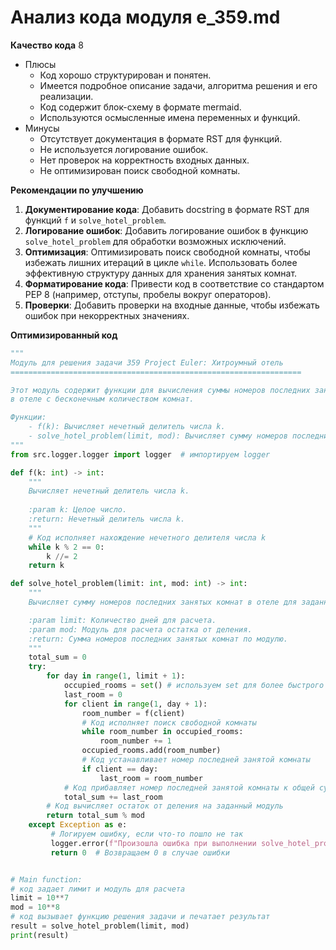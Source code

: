 # Анализ кода модуля e_359.md

**Качество кода**
8
-   Плюсы
    -   Код хорошо структурирован и понятен.
    -   Имеется подробное описание задачи, алгоритма решения и его реализации.
    -   Код содержит блок-схему в формате mermaid.
    -   Используются осмысленные имена переменных и функций.
-   Минусы
    -   Отсутствует документация в формате RST для функций.
    -   Не используется логирование ошибок.
    -   Нет проверок на корректность входных данных.
    -   Не оптимизирован поиск свободной комнаты.

**Рекомендации по улучшению**

1.  **Документирование кода**: Добавить docstring в формате RST для функций `f` и `solve_hotel_problem`.
2.  **Логирование ошибок**: Добавить логирование ошибок в функцию `solve_hotel_problem` для обработки возможных исключений.
3.  **Оптимизация**: Оптимизировать поиск свободной комнаты, чтобы избежать лишних итераций в цикле `while`. Использовать более эффективную структуру данных для хранения занятых комнат.
4.  **Форматирование кода**: Привести код в соответствие со стандартом PEP 8 (например, отступы, пробелы вокруг операторов).
5.  **Проверки**: Добавить проверки на входные данные, чтобы избежать ошибок при некорректных значениях.

**Оптимизированный код**

```python
"""
Модуль для решения задачи 359 Project Euler: Хитроумный отель
=================================================================

Этот модуль содержит функции для вычисления суммы номеров последних занятых комнат
в отеле с бесконечным количеством комнат.

Функции:
    - f(k): Вычисляет нечетный делитель числа k.
    - solve_hotel_problem(limit, mod): Вычисляет сумму номеров последних занятых комнат.
"""
from src.logger.logger import logger  # импортируем logger

def f(k: int) -> int:
    """
    Вычисляет нечетный делитель числа k.
    
    :param k: Целое число.
    :return: Нечетный делитель числа k.
    """
    # Код исполняет нахождение нечетного делителя числа k
    while k % 2 == 0:
        k //= 2
    return k

def solve_hotel_problem(limit: int, mod: int) -> int:
    """
    Вычисляет сумму номеров последних занятых комнат в отеле для заданного количества дней.

    :param limit: Количество дней для расчета.
    :param mod: Модуль для расчета остатка от деления.
    :return: Сумма номеров последних занятых комнат по модулю.
    """
    total_sum = 0
    try:
        for day in range(1, limit + 1):
            occupied_rooms = set() # используем set для более быстрого поиска
            last_room = 0
            for client in range(1, day + 1):
                room_number = f(client)
                # Код исполняет поиск свободной комнаты
                while room_number in occupied_rooms:
                    room_number += 1
                occupied_rooms.add(room_number)
                # Код устанавливает номер последней занятой комнаты
                if client == day:
                    last_room = room_number
            # Код прибавляет номер последней занятой комнаты к общей сумме
            total_sum += last_room
        # Код вычисляет остаток от деления на заданный модуль
        return total_sum % mod
    except Exception as e:
         # Логируем ошибку, если что-то пошло не так
         logger.error(f"Произошла ошибка при выполнении solve_hotel_problem: {e}")
         return 0  # Возвращаем 0 в случае ошибки


# Main function:
# код задает лимит и модуль для расчета
limit = 10**7
mod = 10**8
# код вызывает функцию решения задачи и печатает результат
result = solve_hotel_problem(limit, mod)
print(result)
```